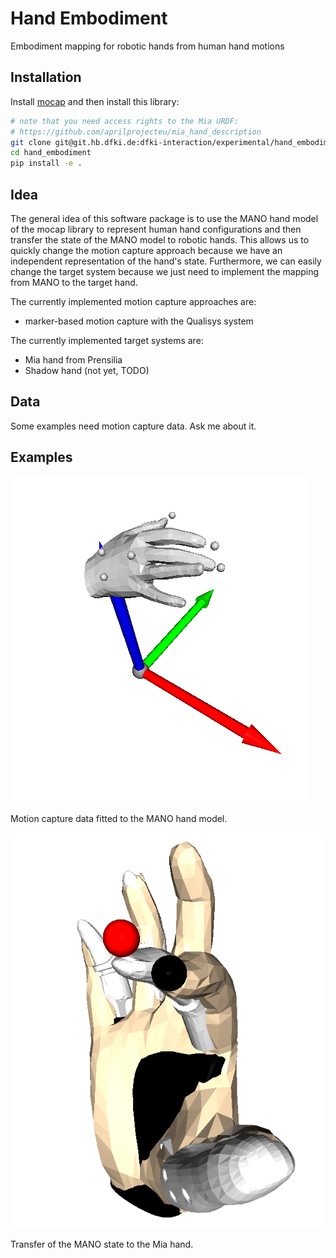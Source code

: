 # Hand Embodiment

Embodiment mapping for robotic hands from human hand motions

## Installation

Install [mocap](https://git.hb.dfki.de/dfki-interaction/mocap) and then
install this library:

```bash
# note that you need access rights to the Mia URDF:
# https://github.com/aprilprojecteu/mia_hand_description
git clone git@git.hb.dfki.de:dfki-interaction/experimental/hand_embodiment.git --recursive
cd hand_embodiment
pip install -e .
```

## Idea

The general idea of this software package is to use the MANO hand model of
the mocap library to represent human hand configurations and then transfer
the state of the MANO model to robotic hands. This allows us to quickly
change the motion capture approach because we have an independent
representation of the hand's state. Furthermore, we can easily change
the target system because we just need to implement the mapping from
MANO to the target hand.

The currently implemented motion capture approaches are:
* marker-based motion capture with the Qualisys system

The currently implemented target systems are:
* Mia hand from Prensilia
* Shadow hand (not yet, TODO)

## Data

Some examples need motion capture data. Ask me about it.

## Examples

![MoCap to MANO](doc/source/_static/mocap_to_mano.png)

Motion capture data fitted to the MANO hand model.

![MANO to Mia](doc/source/_static/mia_embodiment.png)

Transfer of the MANO state to the Mia hand.
